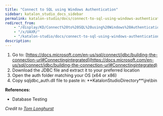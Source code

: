 ```yaml
---
title: "Connect to SQL using Windows Authentication" 
sidebar: katalon_studio_docs_sidebar
permalink: katalon-studio/docs/connect-to-sql-using-windows-authentication.html 
redirect_from:
    - "/display/KD/Connect%20to%20SQL%20using%20Windows%20Authentication/"
    - "/x/UAXR/"
    - "/katalon-studio/docs/connect-to-sql-using-windows-authentication/"
description: 
---
```

1.  Go to: [https://docs.microsoft.com/en-us/sql/connect/jdbc/building-the-connection-url#Connectingintegrated](https://docs.microsoft.com/en-us/sql/connect/jdbc/building-the-connection-url#Connectingintegrated)
2.  Download the JDBC file and extract it to your preferred location
3.  Open the auth folder matching your OS (x64 or x86)
4.  Copy sqljdbc_auth.dll file to paste in: \*\*KatalonStudioDirectory\*\*\\jre\\bin

**References:**

*   Database Testing

_Credit to [Tom Longhurst](https://forum.katalon.com/discussion/6425/connect-to-sql-using-windows-authentication#Comment_14711)_